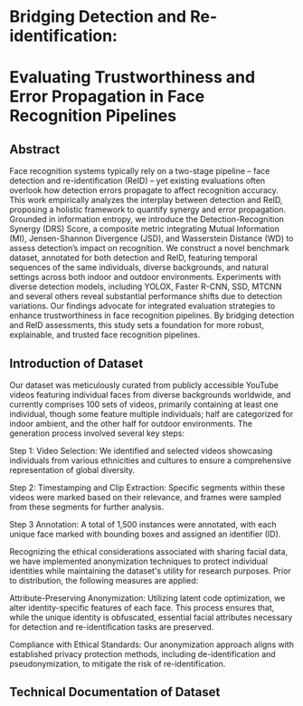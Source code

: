 # Bridging Detection and Re-identification:
# Evaluating Trustworthiness and Error Propagation in Face Recognition Pipelines

## Abstract
Face recognition systems typically rely on a two-stage pipeline – face detection and re-identification (ReID) – yet existing evaluations often overlook how detection errors propagate to affect recognition accuracy. This work empirically analyzes the interplay between detection and ReID, proposing a holistic framework to quantify synergy and error propagation. Grounded in information entropy, we introduce the Detection-Recognition Synergy (DRS) Score, a composite metric integrating Mutual Information (MI), Jensen-Shannon Divergence (JSD), and Wasserstein Distance (WD) to assess detection’s impact on recognition. We construct a novel benchmark dataset, annotated for both detection and ReID, featuring temporal sequences of the same individuals, diverse backgrounds, and natural settings across both indoor and outdoor environments. Experiments with diverse detection models, including YOLOX, Faster R-CNN, SSD, MTCNN and several others reveal substantial performance shifts due to detection variations. Our findings advocate for integrated evaluation strategies to enhance trustworthiness in face recognition pipelines. By bridging detection and ReID assessments, this study sets a foundation for more robust, explainable, and trusted face recognition pipelines.

## Introduction of Dataset
Our dataset was meticulously curated from publicly accessible YouTube videos featuring individual faces from diverse backgrounds worldwide, and currently comprises 100 sets of videos, primarily containing at least one individual, though some feature multiple individuals; half are categorized for indoor ambient, and the other half for outdoor environments. The generation process involved several key steps:

Step 1:
Video Selection: We identified and selected videos showcasing individuals from various ethnicities and cultures to ensure a comprehensive representation of global diversity.

Step 2:
Timestamping and Clip Extraction: Specific segments within these videos were marked based on their relevance, and frames were sampled from these segments for further analysis.

Step 3
Annotation: A total of 1,500 instances were annotated, with each unique face marked with bounding boxes and assigned an identifier (ID). 

Recognizing the ethical considerations associated with sharing facial data, we have implemented anonymization techniques to protect individual identities while maintaining the dataset's utility for research purposes. Prior to distribution, the following measures are applied:

Attribute-Preserving Anonymization: Utilizing latent code optimization, we alter identity-specific features of each face. This process ensures that, while the unique identity is obfuscated, essential facial attributes necessary for detection and re-identification tasks are preserved.

Compliance with Ethical Standards: Our anonymization approach aligns with established privacy protection methods, including de-identification and pseudonymization, to mitigate the risk of re-identification.


## Technical Documentation of Dataset

